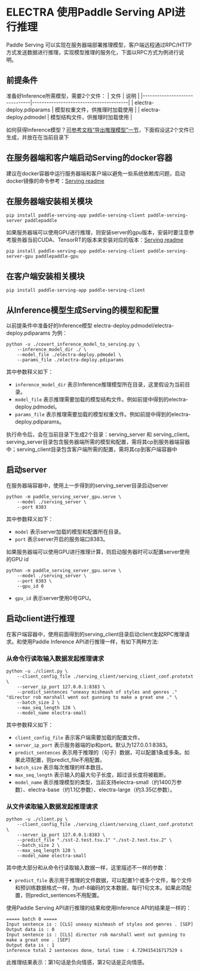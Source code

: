 # **ELECTRA 使用Paddle Serving API进行推理**
Paddle Serving 可以实现在服务器端部署推理模型，客户端远程通过RPC/HTTP方式发送数据进行推理，实现模型推理的服务化，下面以RPC方式为例进行说明。

## 前提条件
准备好Inference所需模型，需要2个文件：
| 文件                          | 说明                                   |
|-------------------------------|----------------------------------------|
| electra-deploy.pdiparams      | 模型权重文件，供推理时加载使用            |
| electra-deploy.pdmodel        | 模型结构文件，供推理时加载使用            |

如何获得Inference模型？[可参考文档“导出推理模型”一节](../../README.md)，下面假设这2个文件已生成，并放在在当前目录下

## 在服务器端和客户端启动Serving的docker容器
建议在docker容器中运行服务器端和客户端以避免一些系统依赖库问题，启动docker镜像的命令参考：[Serving readme](https://github.com/PaddlePaddle/Serving/tree/v0.5.0)

## 在服务器端安装相关模块
```shell
pip install paddle-serving-app paddle-serving-client paddle-serving-server paddlepaddle
```
如果服务器端可以使用GPU进行推理，则安装server的gpu版本，安装时要注意参考服务器当前CUDA、TensorRT的版本来安装对应的版本：[Serving readme](https://github.com/PaddlePaddle/Serving/tree/v0.5.0)
```shell
pip install paddle-serving-app paddle-serving-client paddle-serving-server-gpu paddlepaddle-gpu
```

## 在客户端安装相关模块
```shell
pip install paddle-serving-app paddle-serving-client
```

## 从Inference模型生成Serving的模型和配置
以前提条件中准备好的Inference模型 electra-deploy.pdmodel/electra-deploy.pdiparams 为例：
```shell
python -u ./covert_inference_model_to_serving.py \
    --inference_model_dir ./ \
    --model_file ./electra-deploy.pdmodel \
    --params_file ./electra-deploy.pdiparams
```
其中参数释义如下：
- `inference_model_dir` 表示Inference推理模型所在目录，这里假设为当前目录。
- `model_file` 表示推理需要加载的模型结构文件。例如前提中得到的electra-deploy.pdmodel。
- `params_file` 表示推理需要加载的模型权重文件。例如前提中得到的electra-deploy.pdiparams。

执行命令后，会在当前目录下生成2个目录：serving_server 和 serving_client。serving_server目录包含服务器端所需的模型和配置，需将其cp到服务器端容器中；serving_client目录包含客户端所需的配置，需将其cp到客户端容器中

## 启动server
在服务器端容器中，使用上一步得到的serving_server目录启动server
```shell
python -m paddle_serving_server_gpu.serve \
    --model ./serving_server \
    --port 8383
```
其中参数释义如下：
- `model` 表示server加载的模型和配置所在目录。
- `port` 表示server开启的服务端口8383。

如果服务器端可以使用GPU进行推理计算，则启动服务器时可以配置server使用的GPU id
```shell
python -m paddle_serving_server_gpu.serve \
    --model ./serving_server \
    --port 8383 \
    --gpu_id 0
```
- `gpu_id` 表示server使用0号GPU。

## 启动client进行推理
在客户端容器中，使用前面得到的serving_client目录启动client发起RPC推理请求。和使用Paddle Inference API进行推理一样，有如下两种方法:
### 从命令行读取输入数据发起推理请求
```shell
python -u ./client.py \
    --client_config_file ./serving_client/serving_client_conf.prototxt \
    --server_ip_port 127.0.0.1:8383 \
    --predict_sentences "uneasy mishmash of styles and genres ." "director rob marshall went out gunning to make a great one ." \
    --batch_size 2 \
    --max_seq_length 128 \
    --model_name electra-small
```
其中参数释义如下：
- `client_config_file` 表示客户端需要加载的配置文件。
- `server_ip_port` 表示服务器端的ip和port。默认为127.0.0.1:8383。
- `predict_sentences` 表示用于推理的（句子）数据，可以配置1条或多条。如果此项配置，则predict_file不用配置。
- `batch_size` 表示每次推理的样本数目。
- `max_seq_length` 表示输入的最大句子长度，超过该长度将被截断。
- `model_name` 表示推理模型的类型，当前支持electra-small（约1400万参数）、electra-base（约1.1亿参数）、electra-large（约3.35亿参数）。

### 从文件读取输入数据发起推理请求
```shell
python -u ./client.py \
    --client_config_file ./serving_client/serving_client_conf.prototxt \
    --server_ip_port 127.0.0.1:8383 \
    --predict_file "./sst-2.test.tsv.1" "./sst-2.test.tsv.2" \
    --batch_size 2 \
    --max_seq_length 128 \
    --model_name electra-small
```
其中绝大部分和从命令行读取输入数据一样，这里描述不一样的参数：
- `predict_file` 表示用于推理的文件数据，可以配置1个或多个文件，每个文件和预训练数据格式一样，为utf-8编码的文本数据，每行1句文本。如果此项配置，则predict_sentences不用配置。

使用Paddle Serving API进行推理的结果和使用Inference API的结果是一样的：
```shell
===== batch 0 =====
Input sentence is : [CLS] uneasy mishmash of styles and genres . [SEP]
Output data is : 0
Input sentence is : [CLS] director rob marshall went out gunning to make a great one . [SEP]
Output data is : 1
inference total 2 sentences done, total time : 4.729415416717529 s
```
此推理结果表示：第1句话是负向情感，第2句话是正向情感。
